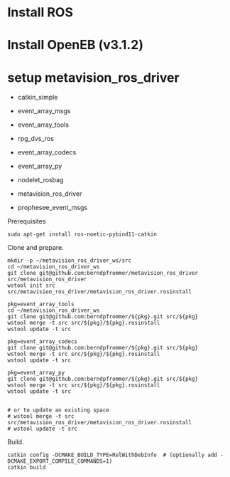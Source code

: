 
# Install ROS


# Install OpenEB (v3.1.2)


# setup metavision_ros_driver

- catkin_simple
- event_array_msgs
- event_array_tools
- rpg_dvs_ros

- event_array_codecs
- event_array_py
- nodelet_rosbag
- metavision_ros_driver
- prophesee_event_msgs


Prerequisites

```
sudo apt-get install ros-noetic-pybind11-catkin

```



Clone and prepare.

```
mkdir -p ~/metavision_ros_driver_ws/src
cd ~/metavision_ros_driver_ws
git clone git@github.com:berndpfrommer/metavision_ros_driver src/metavision_ros_driver
wstool init src src/metavision_ros_driver/metavision_ros_driver.rosinstall

pkg=event_array_tools
cd ~/metavision_ros_driver_ws
git clone git@github.com:berndpfrommer/${pkg}.git src/${pkg}
wstool merge -t src src/${pkg}/${pkg}.rosinstall
wstool update -t src

pkg=event_array_codecs
git clone git@github.com:berndpfrommer/${pkg}.git src/${pkg}
wstool merge -t src src/${pkg}/${pkg}.rosinstall
wstool update -t src

pkg=event_array_py
git clone git@github.com:berndpfrommer/${pkg}.git src/${pkg}
wstool merge -t src src/${pkg}/${pkg}.rosinstall
wstool update -t src


# or to update an existing space
# wstool merge -t src src/metavision_ros_driver/metavision_ros_driver.rosinstall
# wstool update -t src
```


Build.

```
catkin config -DCMAKE_BUILD_TYPE=RelWithDebInfo  # (optionally add -DCMAKE_EXPORT_COMPILE_COMMANDS=1)
catkin build
```

